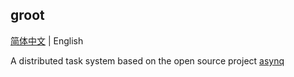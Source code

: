 ## groot
[简体中文](./README.md) | English

A distributed task system based on the open source project [asynq](https://github.com/hibiken/asynq)

###